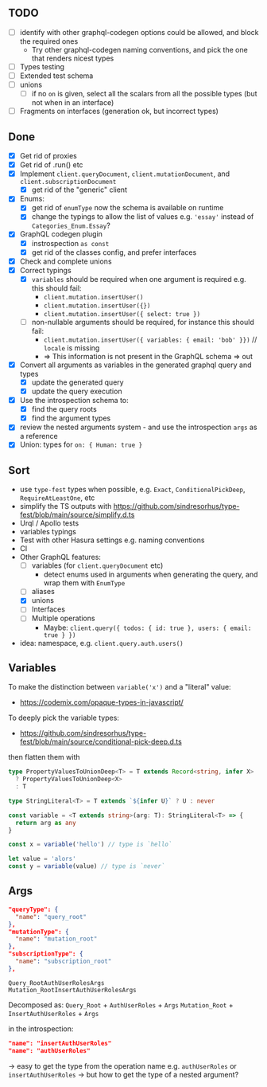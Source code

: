 ## TODO

- [ ] identify with other graphql-codegen options could be allowed, and block the required ones
  - Try other graphql-codegen naming conventions, and pick the one that renders nicest types
- [ ] Types testing
- [ ] Extended test schema
- [ ] unions
  - [ ] if no `on` is given, select all the scalars from all the possible types
        (but not when in an interface)
- [ ] Fragments on interfaces (generation ok, but incorrect types)

## Done

- [x] Get rid of proxies
- [x] Get rid of .run() etc
- [x] Implement `client.queryDocument`, `client.mutationDocument`, and `client.subscriptionDocument`
  - [x] get rid of the "generic" client
- [x] Enums:
  - [x] get rid of `enumType` now the schema is available on runtime
  - [x] change the typings to allow the list of values e.g. `'essay'` instead of `Categories_Enum.Essay`?
- [x] GraphQL codegen plugin
  - [x] instrospection `as const`
  - [x] get rid of the classes config, and prefer interfaces
- [x] Check and complete unions
- [x] Correct typings
  - [x] `variables` should be required when one argument is required e.g. this should fail:
    - `client.mutation.insertUser()`
    - `client.mutation.insertUser({})`
    - `client.mutation.insertUser({ select: true })`
  - [ ] non-nullable arguments should be required, for instance this should fail:
    - `client.mutation.insertUser({ variables: { email: 'bob' }})` // `locale` is missing
    - => This information is not present in the GraphQL schema => out
- [x] Convert all arguments as variables in the generated graphql query and types
  - [x] update the generated query
  - [x] update the query execution
- [x] Use the introspection schema to:
  - [x] find the query roots
  - [x] find the argument types
- [x] review the nested arguments system - and use the introspection `args` as a reference
- [x] Union: types for `on: { Human: true }`

## Sort

- use `type-fest` types when possible, e.g. `Exact`, `ConditionalPickDeep`, `RequireAtLeastOne`, etc
- simplify the TS outputs with https://github.com/sindresorhus/type-fest/blob/main/source/simplify.d.ts
- Urql / Apollo tests
- variables typings
- Test with other Hasura settings e.g. naming conventions
- CI
- Other GraphQL features:
  - [ ] variables (for `client.queryDocument` etc)
    - detect enums used in arguments when generating the query, and wrap them with `EnumType`
  - [ ] aliases
  - [x] unions
  - [ ] Interfaces
  - [ ] Multiple operations
    - Maybe: `client.query({ todos: { id: true }, users: { email: true } })`
- idea: namespace, e.g. `client.query.auth.users()`

## Variables

To make the distinction between `variable('x')` and a "literal" value:

- https://codemix.com/opaque-types-in-javascript/

To deeply pick the variable types:

- https://github.com/sindresorhus/type-fest/blob/main/source/conditional-pick-deep.d.ts

then flatten them with

```ts
type PropertyValuesToUnionDeep<T> = T extends Record<string, infer X>
  ? PropertyValuesToUnionDeep<X>
  : T
```

```typescript
type StringLiteral<T> = T extends `${infer U}` ? U : never

const variable = <T extends string>(arg: T): StringLiteral<T> => {
  return arg as any
}

const x = variable('hello') // type is `hello`

let value = 'alors'
const y = variable(value) // type is `never`
```

## Args

```json
"queryType": {
  "name": "query_root"
},
"mutationType": {
  "name": "mutation_root"
},
"subscriptionType": {
  "name": "subscription_root"
},
```

```
Query_RootAuthUserRolesArgs
Mutation_RootInsertAuthUserRolesArgs
```

Decomposed as:
`Query_Root` + `AuthUserRoles` + `Args`
`Mutation_Root` + `InsertAuthUserRoles` + `Args`

in the introspection:

```json
"name": "insertAuthUserRoles"
"name": "authUserRoles"
```

-> easy to get the type from the operation name e.g. `authUserRoles` or `insertAuthUserRoles`
-> but how to get the type of a nested argument?
